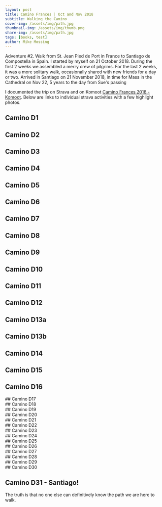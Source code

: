 ```yaml
---
layout: post
title: Camino Frances | Oct and Nov 2018
subtitle: Walking the Camino
cover-img: /assets/img/path.jpg
thumbnail-img: /assets/img/thumb.png
share-img: /assets/img/path.jpg
tags: [books, test]
author: Mike Mossing
---
```


Adventure #2.  Walk from St. Jean Pied de Port in France  to Santiago de Compostella in Spain. I started by myself on 21 October 2018. During the first 2 weeks we assembled a merry crew of pilgrims. For the last 2 weeks, it was a more solitary walk,  occasionally shared with new friends for a day or two. Arrived in Santiago on 21 November 2018, in time for Mass in the Cathedral on Nov 22, 5 years to the day from Sue's passing

I documented the trip on Strava and on Komoot [Camino Frances 2018 - Komoot](https://www.komoot.com/collection/2795906/-camino-frances-2018).  Below are links to individual strava activities with a few highlight photos.
        
## Camino D1
<div class="strava-embed-placeholder" data-embed-type="activity" data-embed-id="1923056439" data-style="standard"></div>

## Camino D2
<div class="strava-embed-placeholder" data-embed-type="activity" data-embed-id="1923058891" data-style="standard"></div>

## Camino D3
<div class="strava-embed-placeholder" data-embed-type="activity" data-embed-id="1924585722" data-style="standard"></div>

## Camino D4
<div class="strava-embed-placeholder" data-embed-type="activity" data-embed-id="1926677889" data-style="standard"></div>

## Camino D5
<div class="strava-embed-placeholder" data-embed-type="activity" data-embed-id="1928687938" data-style="standard"></div>

## Camino D6
<div class="strava-embed-placeholder" data-embed-type="activity" data-embed-id="1930119727" data-style="standard"></div>

## Camino D7
<div class="strava-embed-placeholder" data-embed-type="activity" data-embed-id="1932044505" data-style="standard"></div>

## Camino D8
<div class="strava-embed-placeholder" data-embed-type="activity" data-embed-id="1934729772" data-style="standard"></div>

## Camino D9
<div class="strava-embed-placeholder" data-embed-type="activity" data-embed-id="1935722961" data-style="standard"></div>

## Camino D10
<div class="strava-embed-placeholder" data-embed-type="activity" data-embed-id="1937693633" data-style="standard"></div>

## Camino D11
<div class="strava-embed-placeholder" data-embed-type="activity" data-embed-id="1939539646" data-style="standard"></div>

## Camino D12
<div class="strava-embed-placeholder" data-embed-type="activity" data-embed-id="1941890744" data-style="standard"></div>

## Camino D13a
<div class="strava-embed-placeholder" data-embed-type="activity" data-embed-id="1944500123" data-style="standard"></div>

## Camino D13b
<div class="strava-embed-placeholder" data-embed-type="activity" data-embed-id="1944500267" data-style="standard"></div>

## Camino D14
<div class="strava-embed-placeholder" data-embed-type="activity" data-embed-id="1946302866" data-style="standard"></div>

## Camino D15
<div class="strava-embed-placeholder" data-embed-type="activity" data-embed-id="1947673304" data-style="standard"></div>

## Camino D16
<div class="strava-embed-placeholder" data-embed-type="activity" data-embed-id="1949411149" data-style="standard"></div>
## Camino D17
<div class="strava-embed-placeholder" data-embed-type="activity" data-embed-id="1950942744" data-style="standard"></div>
## Camino D18
<div class="strava-embed-placeholder" data-embed-type="activity" data-embed-id="1953462316" data-style="standard"></div>
## Camino D19
<div class="strava-embed-placeholder" data-embed-type="activity" data-embed-id="1954726405" data-style="standard"></div>
## Camino D20
<div class="strava-embed-placeholder" data-embed-type="activity" data-embed-id="1956542583" data-style="standard"></div>
## Camino D21
<div class="strava-embed-placeholder" data-embed-type="activity" data-embed-id="1959336694" data-style="standard"></div>
## Camino D22
<div class="strava-embed-placeholder" data-embed-type="activity" data-embed-id="1960434237" data-style="standard"></div>
## Camino D23
<div class="strava-embed-placeholder" data-embed-type="activity" data-embed-id="1962417043" data-style="standard"></div>
## Camino D24
<div class="strava-embed-placeholder" data-embed-type="activity" data-embed-id="1964359493" data-style="standard"></div>
## Camino D25
<div class="strava-embed-placeholder" data-embed-type="activity" data-embed-id="1966308007" data-style="standard"></div>
## Camino D26
<div class="strava-embed-placeholder" data-embed-type="activity" data-embed-id="1967912459" data-style="standard"></div>
## Camino D27
<div class="strava-embed-placeholder" data-embed-type="activity" data-embed-id="1969819044" data-style="standard"></div>
## Camino D28
<div class="strava-embed-placeholder" data-embed-type="activity" data-embed-id="1973879798" data-style="standard"></div>
## Camino D29
<div class="strava-embed-placeholder" data-embed-type="activity" data-embed-id="1973881778" data-style="standard"></div>
## Camino D30
<div class="strava-embed-placeholder" data-embed-type="activity" data-embed-id="1975635084" data-style="standard"></div>
        
##  Camino D31 - Santiago!
     	    
<div class="strava-embed-placeholder" data-embed-type="activity" data-embed-id="1977145406" data-style="standard"></div>
<script src="https://strava-embeds.com/embed.js"></script>

The truth is that no one else can definitively know the path we are here to walk. 
